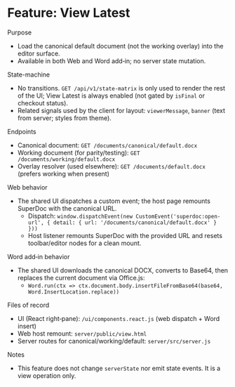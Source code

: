 # Feature: View Latest

Purpose
- Load the canonical default document (not the working overlay) into the editor surface.
- Available in both Web and Word add‑in; no server state mutation.

State-machine
- No transitions. `GET /api/v1/state-matrix` is only used to render the rest of the UI; View Latest is always enabled (not gated by `isFinal` or checkout status).
 - Related signals used by the client for layout: `viewerMessage`, `banner` (text from server; styles from theme).

Endpoints
- Canonical document: `GET /documents/canonical/default.docx`
- Working document (for parity/testing): `GET /documents/working/default.docx`
- Overlay resolver (used elsewhere): `GET /documents/default.docx` (prefers working when present)

Web behavior
- The shared UI dispatches a custom event; the host page remounts SuperDoc with the canonical URL.
  - Dispatch: `window.dispatchEvent(new CustomEvent('superdoc:open-url', { detail: { url: '/documents/canonical/default.docx' } }))`
  - Host listener remounts SuperDoc with the provided URL and resets toolbar/editor nodes for a clean mount.

Word add‑in behavior
- The shared UI downloads the canonical DOCX, converts to Base64, then replaces the current document via Office.js:
  - `Word.run(ctx => ctx.document.body.insertFileFromBase64(base64, Word.InsertLocation.replace))`

Files of record
- UI (React right‑pane): `/ui/components.react.js` (web dispatch + Word insert)
- Web host remount: `server/public/view.html`
- Server routes for canonical/working/default: `server/src/server.js`

Notes
- This feature does not change `serverState` nor emit state events. It is a view operation only.


